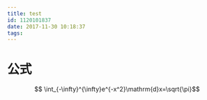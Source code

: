 ```yaml
---
title: test
id: 1120101837
date: 2017-11-30 10:18:37
tags:
---
```


# 公式
$$ \int_{-\infty}^{\infty}e^{-x^2}\mathrm{d}x=\sqrt{\pi}$$